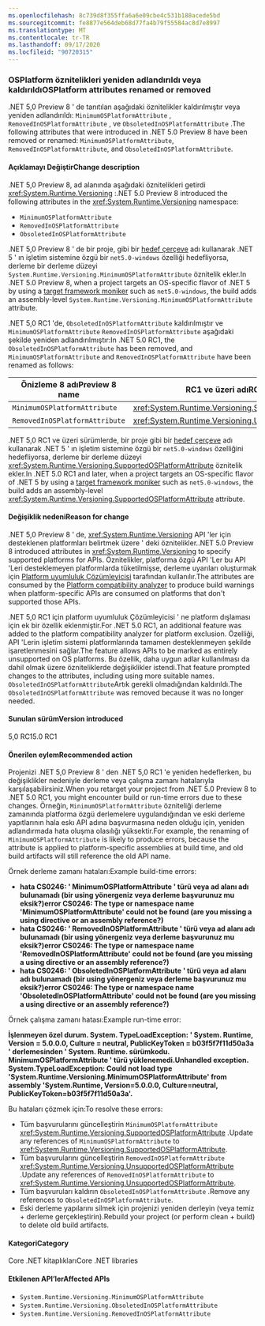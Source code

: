 ```yaml
---
ms.openlocfilehash: 8c739d8f355ffa6a6e09cbe4c531b188acede5bd
ms.sourcegitcommit: fe8877e564deb68d77fa4b79f55584ac8d7e8997
ms.translationtype: MT
ms.contentlocale: tr-TR
ms.lasthandoff: 09/17/2020
ms.locfileid: "90720315"
---
```

### <a name="osplatform-attributes-renamed-or-removed"></a><span data-ttu-id="84465-101">OSPlatform öznitelikleri yeniden adlandırıldı veya kaldırıldı</span><span class="sxs-lookup"><span data-stu-id="84465-101">OSPlatform attributes renamed or removed</span></span>

<span data-ttu-id="84465-102">.NET 5,0 Preview 8 ' de tanıtılan aşağıdaki öznitelikler kaldırılmıştır veya yeniden adlandırıldı: `MinimumOSPlatformAttribute` , `RemovedInOSPlatformAttribute` , ve `ObsoletedInOSPlatformAttribute` .</span><span class="sxs-lookup"><span data-stu-id="84465-102">The following attributes that were introduced in .NET 5.0 Preview 8 have been removed or renamed: `MinimumOSPlatformAttribute`, `RemovedInOSPlatformAttribute`, and `ObsoletedInOSPlatformAttribute`.</span></span>

#### <a name="change-description"></a><span data-ttu-id="84465-103">Açıklamayı Değiştir</span><span class="sxs-lookup"><span data-stu-id="84465-103">Change description</span></span>

<span data-ttu-id="84465-104">.NET 5,0 Preview 8, ad alanında aşağıdaki öznitelikleri getirdi <xref:System.Runtime.Versioning> :</span><span class="sxs-lookup"><span data-stu-id="84465-104">.NET 5.0 Preview 8 introduced the following attributes in the <xref:System.Runtime.Versioning> namespace:</span></span>

- `MinimumOSPlatformAttribute`
- `RemovedInOSPlatformAttribute`
- `ObsoletedInOSPlatformAttribute`

<span data-ttu-id="84465-105">.NET 5,0 Preview 8 ' de bir proje, gibi bir [hedef çerçeve](../../../../docs/standard/frameworks.md) adı kullanarak .NET 5 ' ın işletim sistemine özgü bir `net5.0-windows` özelliği hedefliyorsa, derleme bir derleme düzeyi `System.Runtime.Versioning.MinimumOSPlatformAttribute` öznitelik ekler.</span><span class="sxs-lookup"><span data-stu-id="84465-105">In .NET 5.0 Preview 8, when a project targets an OS-specific flavor of .NET 5 by using a [target framework moniker](../../../../docs/standard/frameworks.md) such as `net5.0-windows`, the build adds an assembly-level `System.Runtime.Versioning.MinimumOSPlatformAttribute` attribute.</span></span>

<span data-ttu-id="84465-106">.NET 5,0 RC1 'de, `ObsoletedInOSPlatformAttribute` kaldırılmıştır ve `MinimumOSPlatformAttribute` `RemovedInOSPlatformAttribute` aşağıdaki şekilde yeniden adlandırılmıştır:</span><span class="sxs-lookup"><span data-stu-id="84465-106">In .NET 5.0 RC1, the `ObsoletedInOSPlatformAttribute` has been removed, and `MinimumOSPlatformAttribute` and `RemovedInOSPlatformAttribute` have been renamed as follows:</span></span>

| <span data-ttu-id="84465-107">Önizleme 8 adı</span><span class="sxs-lookup"><span data-stu-id="84465-107">Preview 8 name</span></span> | <span data-ttu-id="84465-108">RC1 ve üzeri adı</span><span class="sxs-lookup"><span data-stu-id="84465-108">RC1 and later name</span></span> |
| - | - |
| `MinimumOSPlatformAttribute` | <xref:System.Runtime.Versioning.SupportedOSPlatformAttribute> |
| `RemovedInOSPlatformAttribute` | <xref:System.Runtime.Versioning.UnsupportedOSPlatformAttribute> |

<span data-ttu-id="84465-109">.NET 5,0 RC1 ve üzeri sürümlerde, bir proje gibi bir [hedef çerçeve](../../../../docs/standard/frameworks.md) adı kullanarak .NET 5 ' ın işletim sistemine özgü bir `net5.0-windows` özelliğini hedefliyorsa, derleme bir derleme düzeyi <xref:System.Runtime.Versioning.SupportedOSPlatformAttribute> öznitelik ekler.</span><span class="sxs-lookup"><span data-stu-id="84465-109">In .NET 5.0 RC1 and later, when a project targets an OS-specific flavor of .NET 5 by using a [target framework moniker](../../../../docs/standard/frameworks.md) such as `net5.0-windows`, the build adds an assembly-level <xref:System.Runtime.Versioning.SupportedOSPlatformAttribute> attribute.</span></span>

#### <a name="reason-for-change"></a><span data-ttu-id="84465-110">Değişiklik nedeni</span><span class="sxs-lookup"><span data-stu-id="84465-110">Reason for change</span></span>

<span data-ttu-id="84465-111">.NET 5,0 Preview 8 ' de, <xref:System.Runtime.Versioning> API 'ler için desteklenen platformları belirtmek üzere ' deki öznitelikler.</span><span class="sxs-lookup"><span data-stu-id="84465-111">.NET 5.0 Preview 8 introduced attributes in <xref:System.Runtime.Versioning> to specify supported platforms for APIs.</span></span> <span data-ttu-id="84465-112">Öznitelikler, platforma özgü API 'Ler bu API 'Leri desteklemeyen platformlarda tüketilmişse, derleme uyarıları oluşturmak için [Platform uyumluluk Çözümleyicisi](../../../../docs/core/compatibility/code-analysis.md#ca1416-platform-compatibility) tarafından kullanılır.</span><span class="sxs-lookup"><span data-stu-id="84465-112">The attributes are consumed by the [Platform compatibility analyzer](../../../../docs/core/compatibility/code-analysis.md#ca1416-platform-compatibility) to produce build warnings when platform-specific APIs are consumed on platforms that don't supported those APIs.</span></span>

<span data-ttu-id="84465-113">.NET 5,0 RC1 için platform uyumluluk Çözümleyicisi ' ne platform dışlaması için ek bir özellik eklenmiştir.</span><span class="sxs-lookup"><span data-stu-id="84465-113">For .NET 5.0 RC1, an additional feature was added to the platform compatibility analyzer for platform exclusion.</span></span> <span data-ttu-id="84465-114">Özelliği, API 'Lerin işletim sistemi platformlarında tamamen desteklenmeyen şekilde işaretlenmesini sağlar.</span><span class="sxs-lookup"><span data-stu-id="84465-114">The feature allows APIs to be marked as entirely unsupported on OS platforms.</span></span> <span data-ttu-id="84465-115">Bu özellik, daha uygun adlar kullanılması da dahil olmak üzere özniteliklerde değişiklikler istendi.</span><span class="sxs-lookup"><span data-stu-id="84465-115">That feature prompted changes to the attributes, including using more suitable names.</span></span> <span data-ttu-id="84465-116">`ObsoletedInOSPlatformAttribute`Artık gerekli olmadığından kaldırıldı.</span><span class="sxs-lookup"><span data-stu-id="84465-116">The `ObsoletedInOSPlatformAttribute` was removed because it was no longer needed.</span></span>

#### <a name="version-introduced"></a><span data-ttu-id="84465-117">Sunulan sürüm</span><span class="sxs-lookup"><span data-stu-id="84465-117">Version introduced</span></span>

<span data-ttu-id="84465-118">5,0 RC1</span><span class="sxs-lookup"><span data-stu-id="84465-118">5.0 RC1</span></span>

#### <a name="recommended-action"></a><span data-ttu-id="84465-119">Önerilen eylem</span><span class="sxs-lookup"><span data-stu-id="84465-119">Recommended action</span></span>

<span data-ttu-id="84465-120">Projenizi .NET 5,0 Preview 8 ' den .NET 5,0 RC1 'e yeniden hedeflerken, bu değişiklikler nedeniyle derleme veya çalışma zamanı hatalarıyla karşılaşabilirsiniz.</span><span class="sxs-lookup"><span data-stu-id="84465-120">When you retarget your project from .NET 5.0 Preview 8 to .NET 5.0 RC1, you might encounter build or run-time errors due to these changes.</span></span> <span data-ttu-id="84465-121">Örneğin, `MinimumOSPlatformAttribute` özniteliği derleme zamanında platforma özgü derlemelere uygulandığından ve eski derleme yapıtlarının hala eskı API adına başvurmasına neden olduğu için, yeniden adlandırmada hata oluşma olasılığı yüksektir.</span><span class="sxs-lookup"><span data-stu-id="84465-121">For example, the renaming of `MinimumOSPlatformAttribute` is likely to produce errors, because the attribute is applied to platform-specific assemblies at build time, and old build artifacts will still reference the old API name.</span></span>

<span data-ttu-id="84465-122">Örnek derleme zamanı hataları:</span><span class="sxs-lookup"><span data-stu-id="84465-122">Example build-time errors:</span></span>

- <span data-ttu-id="84465-123">**hata CS0246: ' MinimumOSPlatformAttribute ' türü veya ad alanı adı bulunamadı (bir using yönergeniz veya derleme başvurunuz mu eksik?)**</span><span class="sxs-lookup"><span data-stu-id="84465-123">**error CS0246: The type or namespace name 'MinimumOSPlatformAttribute' could not be found (are you missing a using directive or an assembly reference?)**</span></span>
- <span data-ttu-id="84465-124">**hata CS0246: ' RemovedInOSPlatformAttribute ' türü veya ad alanı adı bulunamadı (bir using yönergeniz veya derleme başvurunuz mu eksik?)**</span><span class="sxs-lookup"><span data-stu-id="84465-124">**error CS0246: The type or namespace name 'RemovedInOSPlatformAttribute' could not be found (are you missing a using directive or an assembly reference?)**</span></span>
- <span data-ttu-id="84465-125">**hata CS0246: ' ObsoletedInOSPlatformAttribute ' türü veya ad alanı adı bulunamadı (bir using yönergeniz veya derleme başvurunuz mu eksik?)**</span><span class="sxs-lookup"><span data-stu-id="84465-125">**error CS0246: The type or namespace name 'ObsoletedInOSPlatformAttribute' could not be found (are you missing a using directive or an assembly reference?)**</span></span>

<span data-ttu-id="84465-126">Örnek çalışma zamanı hatası:</span><span class="sxs-lookup"><span data-stu-id="84465-126">Example run-time error:</span></span>

<span data-ttu-id="84465-127">**İşlenmeyen özel durum. System. TypeLoadException: ' System. Runtime, Version = 5.0.0.0, Culture = neutral, PublicKeyToken = b03f5f7f11d50a3a ' derlemesinden ' System. Runtime. sürümkodu. MinimumOSPlatformAttribute ' türü yüklenemedi.**</span><span class="sxs-lookup"><span data-stu-id="84465-127">**Unhandled exception. System.TypeLoadException: Could not load type 'System.Runtime.Versioning.MinimumOSPlatformAttribute' from assembly 'System.Runtime, Version=5.0.0.0, Culture=neutral, PublicKeyToken=b03f5f7f11d50a3a'.**</span></span>

<span data-ttu-id="84465-128">Bu hataları çözmek için:</span><span class="sxs-lookup"><span data-stu-id="84465-128">To resolve these errors:</span></span>

- <span data-ttu-id="84465-129">Tüm başvurularını güncelleştirin `MinimumOSPlatformAttribute` <xref:System.Runtime.Versioning.SupportedOSPlatformAttribute> .</span><span class="sxs-lookup"><span data-stu-id="84465-129">Update any references of `MinimumOSPlatformAttribute` to <xref:System.Runtime.Versioning.SupportedOSPlatformAttribute>.</span></span>
- <span data-ttu-id="84465-130">Tüm başvurularını güncelleştirin `RemovedInOSPlatformAttribute` <xref:System.Runtime.Versioning.UnsupportedOSPlatformAttribute> .</span><span class="sxs-lookup"><span data-stu-id="84465-130">Update any references of `RemovedInOSPlatformAttribute` to <xref:System.Runtime.Versioning.UnsupportedOSPlatformAttribute>.</span></span>
- <span data-ttu-id="84465-131">Tüm başvuruları kaldırın `ObsoletedInOSPlatformAttribute` .</span><span class="sxs-lookup"><span data-stu-id="84465-131">Remove any references to `ObsoletedInOSPlatformAttribute`.</span></span>
- <span data-ttu-id="84465-132">Eski derleme yapılarını silmek için projenizi yeniden derleyin (veya temiz + derleme gerçekleştirin).</span><span class="sxs-lookup"><span data-stu-id="84465-132">Rebuild your project (or perform clean + build) to delete old build artifacts.</span></span>

#### <a name="category"></a><span data-ttu-id="84465-133">Kategori</span><span class="sxs-lookup"><span data-stu-id="84465-133">Category</span></span>

<span data-ttu-id="84465-134">Core .NET kitaplıkları</span><span class="sxs-lookup"><span data-stu-id="84465-134">Core .NET libraries</span></span>

#### <a name="affected-apis"></a><span data-ttu-id="84465-135">Etkilenen API’ler</span><span class="sxs-lookup"><span data-stu-id="84465-135">Affected APIs</span></span>

- `System.Runtime.Versioning.MinimumOSPlatformAttribute`
- `System.Runtime.Versioning.ObsoletedInOSPlatformAttribute`
- `System.Runtime.Versioning.RemovedInOSPlatformAttribute`

<!--

#### Affected APIs

- `T:System.Runtime.Versioning.MinimumOSPlatformAttribute`
- `T:System.Runtime.Versioning.ObsoletedInOSPlatformAttribute`
- `T:System.Runtime.Versioning.RemovedInOSPlatformAttribute`

-->

